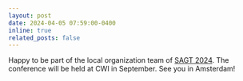```yaml
---
layout: post
date: 2024-04-05 07:59:00-0400
inline: true
related_posts: false
---
```


Happy to be part of the local organization team of [SAGT 2024](https://www.cwi.nl/en/groups/networks-and-optimization/events/sagt-2024/). The conference will be held at CWI in September. See you in Amsterdam!
